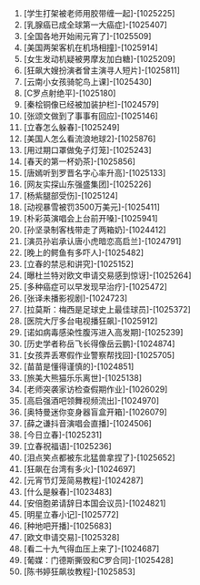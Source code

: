 
1. [学生打架被老师用胶带缠一起]-[1025225]
1. [乳腺癌已成全球第一大癌症]-[1025407]
1. [全国各地开始闹元宵了]-[1025509]
1. [美国两架客机在机场相撞]-[1025914]
1. [女生发动机疑被男摩友加白糖]-[1025209]
1. [狂飙大嫂扮演者曾主演寻人短片]-[1025811]
1. [云南小女孩骑鸵鸟上课]-[1025430]
1. [C罗点射绝平]-[1025180]
1. [秦桧铜像已经被加装护栏]-[1024579]
1. [张颂文做到了事事有回应]-[1025146]
1. [立春怎么躲春]-[1025249]
1. [美国人怎么看流浪地球2]-[1025876]
1. [用过期口罩做兔子灯笼]-[1025243]
1. [春天的第一杯奶茶]-[1025856]
1. [唐嫣听到罗晋名字心率升高]-[1025133]
1. [网友实探山东强盛集团]-[1025226]
1. [杨紫腿部受伤]-[1025124]
1. [动视暴雪被罚3500万美元]-[1025411]
1. [朴彩英演唱会上台前开嗓]-[1025941]
1. [孙坚录制客栈带走了两箱奶]-[1024412]
1. [演员孙岩承认唐小虎暗恋高启兰]-[1024791]
1. [晚上的鳄鱼有多吓人]-[1025482]
1. [立春的禁忌和讲究]-[1025152]
1. [曝杜兰特对欧文申请交易感到惊讶]-[1025264]
1. [多种癌症可以早发现早治疗]-[1025472]
1. [张译未播影视剧]-[1024723]
1. [拉莫斯：梅西是足球史上最佳球员]-[1025372]
1. [医院大厅多台电视播狂飙]-[1025912]
1. [诺如病毒感染性腹泻进入高发期]-[1025239]
1. [历史学者称岳飞长得像岳云鹏]-[1024874]
1. [女孩弄丢寒假作业警察帮找回]-[1025705]
1. [苗苗是懂得谨慎的]-[1024851]
1. [旅美大熊猫乐乐离世]-[1025138]
1. [老师突袭家访检查假期作业]-[1026029]
1. [高启强酒吧领舞视频流出]-[1024970]
1. [奥特曼迷你变身器盲盒开箱]-[1026079]
1. [薛之谦抖音演唱会直播]-[1024506]
1. [今日立春]-[1025231]
1. [立春祝福语]-[1025236]
1. [泪点笑点都被东北猛兽拿捏了]-[1025652]
1. [狂飙在台湾有多火]-[1024697]
1. [元宵节灯笼简易教程]-[1024287]
1. [什么是躲春]-[1023483]
1. [安倍胞弟请辞日本国会议员]-[1024821]
1. [明星立春小记]-[1025772]
1. [种地吧开播]-[1025683]
1. [欧文申请交易]-[1025328]
1. [看二十九气得血压上来了]-[1024687]
1. [葡媒：门德斯撕毁和C罗合同]-[1025428]
1. [陈书婷狂飙妆教程]-[1025853]